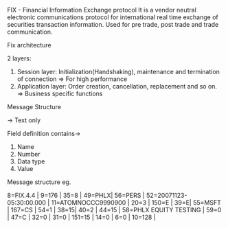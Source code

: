 FIX - Financial Information Exchange protocol
It is a vendor neutral electronic communications protocol for international real time exchange of securities transaction information.
Used for pre trade, post trade and trade communication.

Fix architecture

2 layers:
1. Session layer: Initialization(Handshaking), maintenance and termination of connection => For high performance
2. Application layer: Order creation, cancellation, replacement and so on. => Business specific functions

Message Structure

-> Text only

Field definition contains->
1. Name
2. Number
3. Data type
4. Value

Message structure
eg. 

8=FIX.4.4 | 9=176 | 35=8 | 49=PHLX| 56=PERS | 52=20071123-05:30:00.000 | 11=ATOMNOCCC9990900 | 20=3 | 150=E | 39=E| 55=MSFT | 167=CS | 54=1 | 38=15| 40=2 | 44=15 | 58=PHLX EQUITY TESTING | 59=0 | 47=C | 32=0 | 31=0 | 151=15 | 14=0 | 6=0 | 10=128 |


